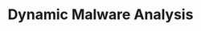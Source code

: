 ---
layout: project
title: "Dynamic Malware Analysis"
tags: projects
img: dynamic.png
description: Analyzing the behavior of malware on a VM.
---